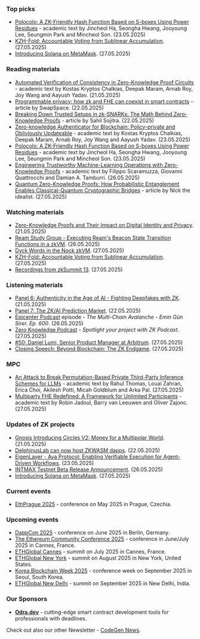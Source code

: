 ### Top picks
* [Polocolo: A ZK-Friendly Hash Function Based on S-boxes Using Power Residues](https://eprint.iacr.org/2025/926.pdf) - academic text by Jincheol Ha, Seongha Hwang, Jooyoung Lee, Seungmin Park and Mincheol Son. (23.05.2025)
* [KZH-Fold: Accountable Voting from Sublinear Accumulation](https://www.youtube.com/watch?v=vnz05W3ten0). (27.05.2025)
* [Introducing Solana on MetaMask](https://metamask.io/en-GB/news/solana-on-metamask-sol-wallet). (27.05.2025)
 
### Reading materials 
* [Automated Verification of Consistency in Zero-Knowledge Proof Circuits](https://eprint.iacr.org/2025/916.pdf) - academic text by Kostas Kryptos Chalkias, Deepak Maram, Arnab Roy, Joy Wang and Aayush Yadav. (21.05.2025)
* [Programmable privacy: how zk and FHE can coexist in smart contracts](https://medium.com/@swapspace-co/programmable-privacy-how-zk-and-fhe-can-coexist-in-smart-contracts-0cfddf5f672c) - article by SwapSpace. (22.05.2025)
* [Breaking Down Trusted Setups in zk-SNARKs: The Math Behind Zero-Knowledge Proofs](https://hackernoon.com/inside-the-math-behind-trusted-setups-in-zk-snarks) - article by Sahil Sojitra. (22.05.2025)
* [Zero-knowledge Authenticator for Blockchain: Policy-private and Obliviously Updateable](https://eprint.iacr.org/2025/921.pdf) - academic text by Kostas Kryptos Chalkias, Deepak Maram, Arnab Roy, Joy Wang and Aayush Yadav. (23.05.2025)
* [Polocolo: A ZK-Friendly Hash Function Based on S-boxes Using Power Residues](https://eprint.iacr.org/2025/926.pdf) - academic text by Jincheol Ha, Seongha Hwang, Jooyoung Lee, Seungmin Park and Mincheol Son. (23.05.2025)
* [Engineering Trustworthy Machine-Learning Operations with Zero-Knowledge Proofs](https://arxiv.org/pdf/2505.20136) - academic text by Filippo Scaramuzza, Giovanni Quattrocchi and Damian A. Tamburri. (26.05.2025)
* [Quantum Zero-Knowledge Proofs: How Probabilistic Entanglement Enables Classical-Quantum Cryptographic Bridges](https://medium.com/coinmonks/quantum-zero-knowledge-proofs-how-probabilistic-entanglement-enables-classical-quantum-50d7b89d97c2) - article by Nick the idealist. (27.05.2025)
 
### Watching materials
* [Zero-Knowledge Proofs and Their Impact on Digital Identity and Privacy](https://www.youtube.com/watch?v=VoCrnW5plUI). (21.05.2025)
* [Ream Study Group - Executing Ream's Beacon State Transition Functions in a zkVM](https://www.youtube.com/watch?v=Wx0gSVulD1Q). (26.05.2025)
* [Dyck Words in the Nock zkVM](https://www.youtube.com/watch?v=bsLQdtGQSms). (27.05.2025)
* [KZH-Fold: Accountable Voting from Sublinear Accumulation](https://www.youtube.com/watch?v=vnz05W3ten0). (27.05.2025)
* [Recordings from zkSummit 13](https://www.youtube.com/playlist?list=PLj80z0cJm8QFy2umHqu77a8dbZSqpSH54). (27.05.2025)
 
### Listening materials
* [Panel 6: Authenticity in the Age of AI - Fighting Deepfakes with ZK](https://www.youtube.com/watch?v=qtxskxRQDeE). (21.05.2025)
* [Panel 7: The ZK/AI Prediction Market](https://www.youtube.com/watch?v=XqHvTJfG1II). (22.05.2025)
* [Epicenter Podcast](https://www.youtube.com/watch?v=OF_zamvNtV8) episode - *The Multi-Chain Avalanche - Emin Gün Sirer. Ep. 600*. (26.05.2025)
* [Zero Knowledge Podcast](https://zeroknowledge.fm/podcast/bonusspotlightzk/)  - *Spotlight your project with ZK Podcast*. (27.05.2025)
* [#50: Daniel Lumi, Senior Product Manager at Arbitrum](https://www.youtube.com/watch?v=Ut9ARAEudGA). (27.05.2025)
* [Closing Speech: Beyond Blockchain: The ZK Endgame](https://www.youtube.com/watch?v=S7W2bEx8RFo). (27.05.2025)

### MPC
* [An Attack to Break Permutation-Based Private Third-Party Inference Schemes for LLMs](https://arxiv.org/pdf/2505.18332) - academic text by Rahul Thomas, Louai Zahran, Erica Choi, Akilesh Potti, Micah Goldblum and Arka Pal. (27.05.2025)
* [Multiparty FHE Redefined: A Framework for Unlimited Participants](https://eprint.iacr.org/2025/965.pdf) - academic text by Robin Jadoul, Barry van Leeuwen and Oliver Zajonc. (27.05.2025)
  
### Updates of ZK projects
* [Gnosis Introducing Circles V2: Money for a Multipolar World](https://www.gnosis.io/blog/introducing-circles-v2-money-for-a-multipolar-world). (21.05.2025)
* [DelphinusLab can now host ZKWASM dapps](https://x.com/DelphinusLab/status/1925447829918482663). (22.05.2025)
* [EigenLayer - Ava Protocol: Enabling Verifiable Execution for Agent-Driven Workflows](https://www.blog.eigenlayer.xyz/ava-protocol-verifiable-execution/). (23.05.2025)
* [INTMAX Testnet Beta Release Announcement](https://medium.com/intmax/intmax-testnet-beta-release-announcement-a98606bbf4a6). (26.05.2025)
* [Introducing Solana on MetaMask](https://metamask.io/en-GB/news/solana-on-metamask-sol-wallet). (27.05.2025)
 
### Current events
* [EthPrague 2025](https://ethprague.com/) - conference on May 2025 in Prague, Czechia.

### Upcoming events
* [DappCon 2025](https://dappcon.io/#about) - conference on June 2025 in Berlin, Germany.
* [The Ethereum Community Conference 2025](https://ethcc.io/) - conference in June/July 2025 in Cannes, France.
* [ETHGlobal Cannes](https://ethglobal.com/events/cannes) - summit on July 2025 in Cannes, France.
* [ETHGlobal New York](https://ethglobal.com/events/newyork2025) - summit on August 2025 in New York, United States.
* [Korea Blockchain Week 2025](https://koreablockchainweek.com/) - conference week on September 2025 in Seoul, South Korea.
* [ETHGlobal New Delhi](https://ethglobal.com/events/newdelhi) - summit on September 2025 in New Delhi, India.

### Our Sponsors
* **[Odra.dev](https://odra.dev)** - cutting-edge smart contract development tools for professionals with deadlines.

Check out also our other Newsletter - [CodeGen News](https://codegen.substack.com/p/codegen-news-for-2025-05-28). 


